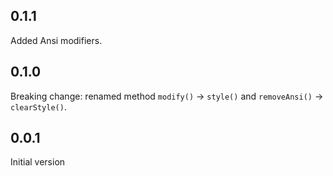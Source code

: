 
## 0.1.1

Added Ansi modifiers. 

## 0.1.0

Breaking change: renamed method `modify()` -> `style()` and `removeAnsi()` -> `clearStyle()`.

## 0.0.1

Initial version
